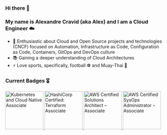 ### Hi there 👋

### My name is Alexandre Cravid (aka Alex) and I am a Cloud Engineer ☁️

- 🤩 Enthusiastic about Cloud and Open Source projects and technologies (CNCF) focused on Automation, Infrastructure as Code, Configuration as Code, Containers, GitOps and DevOps culture
- 📚 Gaining a deeper understanding of Cloud Architectures
- ⚡ Love sports, specifically, football ⚽️ and Muay-Thai 🥊

### Current Badges 🎖️
<a href="https://www.credly.com/badges/0d173e26-ebd1-4106-a63f-3d6323d46f4a" target="_blank" rel="noreferrer"> 
    <img src="https://images.credly.com/size/340x340/images/f28f1d88-428a-47f6-95b5-7da1dd6c1000/KCNA_badge.png" alt="Kubernetes and Cloud Native Associate" width="120" height="120"/> </a>

<a href="https://www.credly.com/badges/b3b6eed1-ee13-4694-a4d9-6bfc2e14bc6b" target="_blank" rel="noreferrer"> 
    <img src="https://images.credly.com/size/340x340/images/99289602-861e-4929-8277-773e63a2fa6f/image.png" alt="HashiCorp Certified: Terraform Associate" width="120" height="120"/> </a>

<a href="https://www.credly.com/badges/539e8fa4-222a-4193-a387-f5e1d1df3bc8" target="_blank" rel="noreferrer"> 
    <img src="https://images.credly.com/size/340x340/images/0e284c3f-5164-4b21-8660-0d84737941bc/image.png" alt="AWS Certified Solutions Architect – Associate" width="120" height="120"/> </a>

<a href="https://www.credly.com/badges/316a315d-9659-4578-9661-ec972d5bea7b" target="_blank" rel="noreferrer"> 
    <img src="https://images.credly.com/size/340x340/images/f0d3fbb9-bfa7-4017-9989-7bde8eaf42b1/image.png" alt="AWS Certified SysOps Administrator – Associate" width="120" height="120"/> </a>
